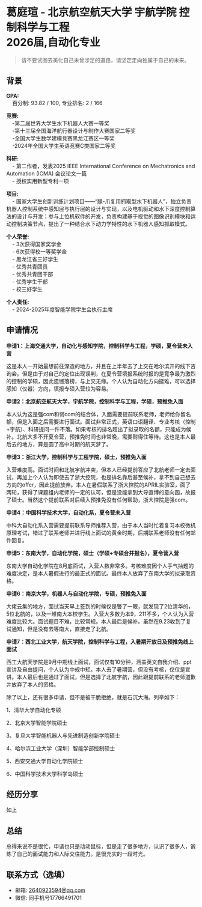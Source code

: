 # 葛庭瑄 - 北京航空航天大学 宇航学院 控制科学与工程<br>2026届,自动化专业

>请不要试图去美化自己未曾涉足的道路，请坚定走向独属于自己的未来。<br>

## 背景
**GPA:**<br>
&nbsp;&nbsp;&nbsp;&nbsp;百分制: 93.82 / 100, 专业排名: 2 / 166

**竞赛:**<br>
&nbsp;&nbsp;&nbsp;&nbsp;-第二届世界大学生水下机器人大赛一等奖<br>
&nbsp;&nbsp;&nbsp;&nbsp;-第十三届全国海洋航行器设计与制作大赛国家二等奖<br>
&nbsp;&nbsp;&nbsp;&nbsp;-全国大学生数学建模竞赛黑龙江赛区一等奖<br>
&nbsp;&nbsp;&nbsp;&nbsp;-2024年全国大学生英语竞赛C类国家二等奖<br>

**科研:**<br>
&nbsp;&nbsp;&nbsp;&nbsp;- 第二作者，发表2025 IEEE International Conference on Mechatronics and Automation (ICMA) 会议论文一篇<br>
&nbsp;&nbsp;&nbsp;&nbsp;- 授权实用新型专利一项

**项目:**<br>
&nbsp;&nbsp;&nbsp;&nbsp;- 国家大学生创新训练计划项目——“腿-爪复用抓取型水下机器人”，独立负责机器人控制系统中感知层与执行层的设计与实现，以及电机驱动和水下深度控制算法的设计与开发；参与上位机软件的开发，负责构建基于视觉的图像识别模块和运动控制决策节点，提出了一种结合水下动力学特性的水下机器人感知抓取模式。

**个人荣誉:**<br>
&nbsp;&nbsp;&nbsp;&nbsp;- 3次获得国家奖学金<br>
&nbsp;&nbsp;&nbsp;&nbsp;- 6次获得校一等奖学金<br>
&nbsp;&nbsp;&nbsp;&nbsp;- 黑龙江省三好学生<br>
&nbsp;&nbsp;&nbsp;&nbsp;- 优秀共青团员<br>
&nbsp;&nbsp;&nbsp;&nbsp;- 优秀共青团干部<br>
&nbsp;&nbsp;&nbsp;&nbsp;- 优秀学生干部<br>
&nbsp;&nbsp;&nbsp;&nbsp;- 校三好学生<br>

**个人责任:**<br>
&nbsp;&nbsp;&nbsp;&nbsp;- 2024-2025年度智能学院学生会执行主席

## 申请情况

**申请1：上海交通大学，自动化与感知学院，控制科学与工程，学硕，夏令营未入营**

这是本人一开始最想前往深造的地方，并且在上半年去了上交在哈尔滨开的线下咨询会。但是由于对自己的定位出现误判，在夏令营填报系统时报的是竞争最为激烈的控制的学硕，因此遗憾落榜，与上交无缘。个人认为自动化方向挺难，可以选择感知（仪器）方向，填报专硕入营较为容易。

**申请2：北京航空航天大学，宇航学院，控制科学与工程，学硕，预推免入面**

本人认为这是强com和弱com的结合体，入面需要提前联系老师，老师给你留名额，但是入面之后需要进行面试。面试非常正式，英语口语翻译、专业考核（控制+宇航）、科研提问一件不落。如果考核的排名超出了拟录取的名额，只能成为候补。北航大多不开夏令营，预推免时间也非常晚，需要耐得住等待。这也是本人最后去的地方，算是圆了高中时期的航天梦了。

**申请3：浙江大学，控制科学与工程学院，硕士，预推免入面**

入营难度高。面试时间和北航宇航冲突，但本人已经提前答应了北航老师一定去面试，再加上个人认为即使去了浙大控院，也是排名靠后甚至候补，拿不到自己想去方向的offer，因此提前放弃。本人在暑假联系了浙大控院的APRIL实验室，面了两轮，获得了课题组内老师的一定的认可，但是没能拿到大导直博的意向函，故报了硕士。当然这个提前联系对后续入预推免没有任何帮助，浙大控院是强com。

**申请4：中国科学技术大学，自动化系，夏令营未入营**

中科大自动化系入营需要提前联系导师推荐入营，由于本人当时忙着复习本校微机原理考试，错过了联系老师并进行线上面试的黄金时期，后期联系老师没有任何邮件回复。

**申请5：东南大学，自动化学院，硕士（学硕+专硕合并报名），夏令营入营**

东南大学自动化学院在8月底面试，入营人数非常多。考核难度因个人手气抽题的难度决定，是本人暑假进行的最正式的面试。最终本人放弃了东南大学的拟录取资格。

**申请6：南京大学，机器人与自动化学院，专硕，预推免入面**

大佬云集的地方，面试当天早上签到的时候仅是瞥了一眼，就发现了2位清华的，5位北航的，以及一堆南大本校学生。入营大多数为本9，211不多，个人认为入营难度比较大。面试题目不难，比较常规。本人最后是候补。虽然在9.23收到了复试通知，但是没有去等南大，直接走了北航。

**申请7：西北工业大学，航天学院，控制科学与工程，入暑期开放日及预推免线上面试**

西工大航天学院是9月中期线上面试，面试仅有10分钟，涵盖英文自我介绍、ppt宣讲及自由提问，个人认为中规中矩。本人去了暑期营，但没有考核，仅仅是宣讲。本人最后也是通过了面试，但是选择了北航宇航，因此跟提前联系的老师道歉并放弃了本人的资格。

除了以上，还有很多申请，但不是被干脆拒绝，就是石沉大海。列举如下：

1、清华大学自动化专硕

2、北京大学智能学院硕士

3、复旦大学智能机器人与先进制造创新学院硕士

4、哈尔滨工业大学（深圳）智能学部控制硕士

5、西安交通大学自动化学院硕士

6、中国科学技术大学科学岛硕士


## 经历分享
如上

## 总结
总得来说不是很忙，申请也只是动动鼠标，但是走了很多地方，认识了很多人，锻炼了自己的面试能力和人际交往能力。是很充实的一段时光。

## 联系方式（选填）
- 邮箱: 2640923594@qq.com
- 微信: 同手机号17766491701


